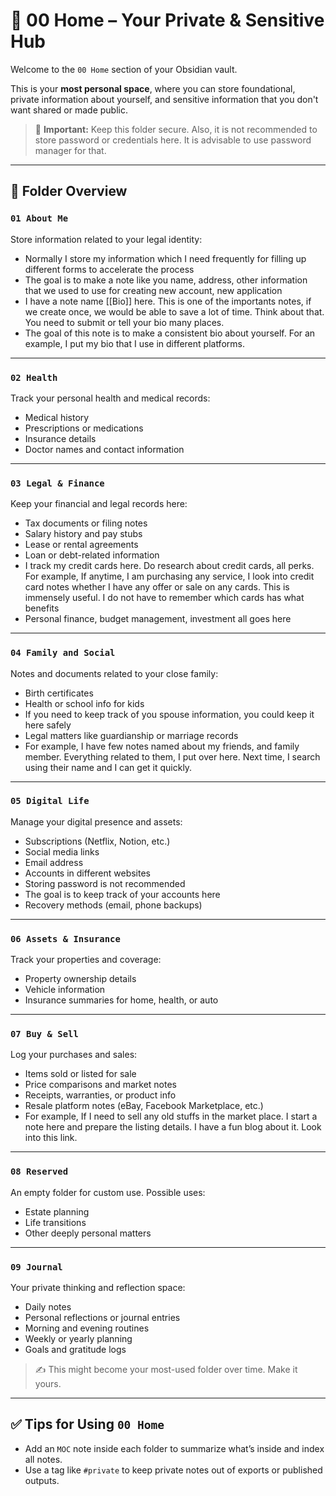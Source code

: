 # 📘 00 Home – Your Private & Sensitive Hub

Welcome to the `00 Home` section of your Obsidian vault.

This is your **most personal space**, where you can store foundational, private information about yourself, and sensitive information that you don't want shared or made public. 

> 🛑 **Important:** Keep this folder secure. Also, it is not recommended to store password or credentials here. It is advisable to use password manager for that. 

---

## 📂 Folder Overview

### `01 About Me`
Store information related to your legal identity:
- Normally I store my information which I need frequently for filling up different forms to accelerate the process 
- The goal is to make a note like you name, address, other information that we used to use for creating new account, new application 
- I have a note name [[Bio]] here. This is one of the importants notes, if we create once, we would be able to save a lot of time. Think about that. You need to submit or tell your bio many places. 
- The goal of this note is to make a consistent bio about yourself. For an example, I put my bio that I use in different platforms. 

---

### `02 Health`
Track your personal health and medical records:
- Medical history
- Prescriptions or medications
- Insurance details
- Doctor names and contact information

---

### `03 Legal & Finance`
Keep your financial and legal records here:
- Tax documents or filing notes
- Salary history and pay stubs
- Lease or rental agreements
- Loan or debt-related information
- I track my credit cards here. Do research about credit cards, all perks. For example, If anytime, I am purchasing any service, I look into credit card notes whether I have any offer or sale on any cards. This is immensely useful. I do not have to remember which cards has what benefits
- Personal finance, budget management, investment all goes here 

---

### `04 Family and Social`
Notes and documents related to your close family:
- Birth certificates
- Health or school info for kids
- If you need to keep track of you spouse information, you could keep it here safely
- Legal matters like guardianship or marriage records
- For example, I have few notes named about my friends, and family member. Everything related to them, I put over here. Next time, I search using their name and I can get it quickly. 

---

### `05 Digital Life`
Manage your digital presence and assets:
- Subscriptions (Netflix, Notion, etc.)
- Social media links
- Email address
- Accounts in different websites
- Storing password is not recommended 
- The goal is to keep track of your accounts here
- Recovery methods (email, phone backups)

---

### `06 Assets & Insurance`
Track your properties and coverage:
- Property ownership details
- Vehicle information 
- Insurance summaries for home, health, or auto

---

### `07 Buy & Sell`
Log your purchases and sales:
- Items sold or listed for sale
- Price comparisons and market notes
- Receipts, warranties, or product info
- Resale platform notes (eBay, Facebook Marketplace, etc.)
- For example, If I need to sell any old stuffs in the market place. I start a note here and prepare the listing details. I have a fun blog about it. Look into this link. 

---

### `08 Reserved`
An empty folder for custom use. Possible uses:
- Estate planning
- Life transitions
- Other deeply personal matters

---

### `09 Journal`
Your private thinking and reflection space:
- Daily notes
- Personal reflections or journal entries
- Morning and evening routines
- Weekly or yearly planning
- Goals and gratitude logs

> ✍️ This might become your most-used folder over time. Make it yours.

---

## ✅ Tips for Using `00 Home`
- Add an `MOC` note inside each folder to summarize what’s inside and index all notes.
- Use a tag like `#private` to keep private notes out of exports or published outputs.
